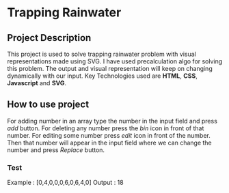 # Trapping Rainwater

## Project Description

This project is used to solve trapping rainwater problem with visual representations made using SVG. I have used precalculation algo for solving this problem. The output and visual representation will keep on changing dynamically with our input. Key Technologies used are **HTML**, **CSS**, **Javascript** and **SVG**.

## How to use project

For adding number in an array type the number in the input field and press *add* button. For deleting any number press the *bin* icon in front of that number. For editing some number press *edit* icon in front of the number. Then that number will appear in the input field where we can change the number and press *Replace* button.

### Test

Example : [0,4,0,0,0,6,0,6,4,0]
Output : 18

